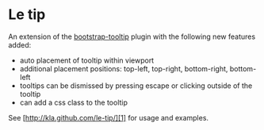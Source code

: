 Le tip
=====

An extension of the [bootstrap-tooltip][0] plugin with the following new features added:

  * auto placement of tooltip within viewport
  * additional placement positions: top-left, top-right, bottom-right, bottom-left
  * tooltips can be dismissed by pressing escape or clicking outside of the tooltip
  * can add a css class to the tooltip

See [http://kla.github.com/le-tip/][1] for usage and examples.

 [0]: http://twitter.github.com/bootstrap/javascript.html#tooltips
 [1]: http://kla.github.com/le-tip/